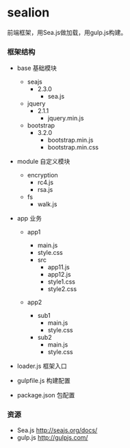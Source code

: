 # sealion

前端框架，用Sea.js做加载，用gulp.js构建。

### 框架结构

+ base 基础模块
  - seajs
    - 2.3.0
      - sea.js
  - jquery
    - 2.1.1
      - jquery.min.js
  - bootstrap
    - 3.2.0
      - bootstrap.min.js
      - bootstrap.min.css

+ module 自定义模块
  - encryption
    - rc4.js
    - rsa.js
  - fs
    - walk.js

+ app 业务
  - app1
    - main.js
    - style.css
    - src
      - app11.js
      - app12.js
      - style1.css
      - style2.css
  
  - app2
    - sub1
      - main.js
      - style.css
    - sub2
      - main.js
      - style.css
    
- loader.js 框架入口

- gulpfile.js 构建配置

- package.json 包配置

### 资源
- Sea.js  http://seajs.org/docs/
- gulp.js  http://gulpjs.com/
